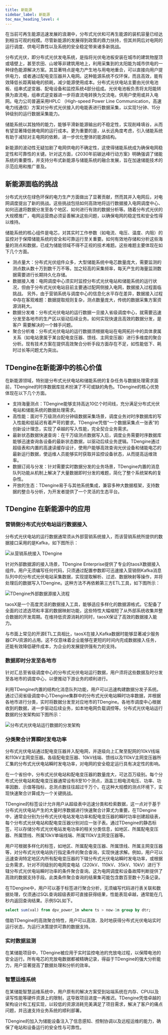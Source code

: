 ```yaml
---
title: 新能源
sidebar_label: 新能源
toc_max_heading_level: 4
---
```


在当前可再生能源迅速发展的浪潮中，分布式光伏和可再生能源的装机容量已经达到相当可观的规模。尽管新能源的发展得到政策的鼎力扶持，但其并网后对电网的运行调度、供电可靠性以及系统的安全稳定带来诸多新挑战。

分布式光伏，即分布式光伏发电系统，是指将光伏电池板安装在城市的建筑物屋顶或墙壁上，甚至农田、山坡等非建筑用地上，利用采集到的太阳能为城市供电的一种绿色能源解决方案。其显著特点是电力产生地与用电地重合，可以直接向用户提供电力，或者通过配电变压器并入电网。这种能源系统不仅环保，而且高效，能有效降低长距离输电的损耗，减少能源使用成本。分布式光伏电站主要由光伏电池板、组串式逆变器、配电设备和监控系统4部分组成。光伏电池板负责将太阳能转换为直流电，组串式逆变器进一步将直流电转换为交流电，供用户使用或并入电网。电力公司普遍采用HPLC （High-speed Power Line Communication，高速电力线通信）方案对分布式光伏接入的电能表进行数据采集，以实现1分钟、15分钟级别的运行数据采集能力。

储能系统以其独特的能力，能够平滑新能源输出的不稳定性，实现削峰填谷，从而有望显著降低微电网的运行成本。更为重要的是，从长远角度考虑，引入储能系统有助于减轻对主电网的依赖，进一步优化整体的能源结构。

新能源的波动性无疑加剧了电网供电的不确定性，这使得储能系统成为确保电网稳定性和可靠性的关键。针对这方面，《2030年前碳达峰行动方案》明确强调了储能系统的重要性，并支持分布式新能源与储能系统的融合发展，旨在加速储能技术的示范应用和推广普及。

## 新能源面临的挑战

分布式光伏在绿色环保的电力生产方面做出了显著贡献，然而其并入电网后，对电网调度提出了新的挑战。这些挑战包括如何高效地将运行数据接入电网调度中心、如何迅速将数据分发至各个地区、如何进行有效的数据分析等。随着分布式光伏的大规模推广，电网运营商必须妥善解决这些问题，以确保电网的稳定性和安全性得以维持。

储能系统的核心组件是电芯，对其实时工作参数（如电流、电压、温度、内阻）的监控对于保障储能系统的安全和可靠运行至关重要。如何有效地存储和分析这些海量的测点和数据，已成为储能领域不得不正视的技术难题。这些难题主要体现在如下几个方面。
- 测点量大：分布式光伏组件众多，大型储能系统中电芯数量庞大，需要监测的测点数从数十万到数千万不等。加之较高的采集频率，每天产生的海量监测数据需要进行长期持久化存储。
- 数据接入难：电网调度中心须实时监控分布式光伏电站和储能系统的运行状况，但由于分布式光伏电站目前主要通过配网侧接入电网，数据接入过程面临挑战。
另外，由于营销系统与调度中心的信息化水平存在差异，数据接入过程中存在客观难题：数据提取规则复杂，测点数量庞大，传统的数据采集方案资源消耗大。
- 数据分发难：分布式光伏电站的运行数据一旦接入省级调度中心，就需要迅速分发至各地市的生产区以驱动后续业务。如何实现快速且高效的数据分发，是客户
需要解决的一个棘手问题。
- 聚合分析难：分布式光伏电站的运行数据须根据电站在电网拓扑中的具体隶属关系（如电站隶属于某台配电变压器、馈线、主网变压器）进行多维度的聚合分析。现有技术方案在提供高效聚合分析手段方面存在不足，如性能低下、耗时过长等问题尤为突出。

## TDengine在新能源中的核心价值

在新能源领域，特别是分布式光伏电站和储能系统的复杂任务与数据处理需求面前，TDengine的时序数据库技术扮演了不可或缺的角色。TDengine的核心优势体现在以下几个方面。

- 支持海量测点：TDengine能够支持高达10亿个时间线，充分满足分布式光伏电站和储能系统的数据处理需求。
- 高性能：面对千万级测点的分钟级数据采集场景，调度业务对时序数据库的写入性能和低延迟有着严苛的要求。TDengine凭借“一个数据采集点一张表”的创新设计理念，实现了卓越的写入性能，完全契合业务需求。
- 最新状态数据快速查询：在千万级测点数据写入后，调度业务需要时序数据库能够迅速查询各设备的最新状态数据，以驱动后续业务逻辑。TDengine通过超级表和内置的高速读缓存设计，使用户能够高效查询光伏设备和储能电芯的最新运行数据，使运维人员能够实时获取并监控设备状态，从而提高运维效率。
- 数据订阅与分发：针对需要实时数据分发的业务场景，TDengine内置的消息队列功能从机制上解决了大量数据即时分发的难题，简化了整个系统架构的复
杂性。
- 开放的生态：TDengine易于与其他系统集成，兼容多种大数据框架，支持数据的整合与分析，为开发者提供了一个灵活的生态平台。

## TDengine 在新能源中的应用

### 营销侧分布式光伏电站运行数据接入

分布式光伏电站的运行数据通常须从外部营销系统接入，而该营销系统所提供的数据接口采用的是Kafka，如下图所示：

![从营销系统接入 TDengine](./energy-kafka.png)

针对外部数据源的接入场景，TDengine Enterprise提供了专业的taosX数据接入组件。用户无须编写任何代码，只须通过配置参数即可迅速接入营销侧Kafka消息队列中的分布式光伏电站采集数据，实现提取解析、过滤、数据映射等操作，并将处理后的数据写入TDengine。这种方法不再依赖第三方ETL工具，如下图所示：

![TDengine外部数据源接入流程](./energy-data-in.png)

taosX是一个高度灵活的数据接入工具，能够适应多样化的数据源格式。它配备了全面的过滤选项和丰富的数据映射功能，这些特性大幅缩短了从外部系统收集并整合数据的开发周期。在维持低资源消耗的同时，taosX保证了高效的数据接入能力。

与市面上常见的开源ETL工具相比，taosX在接入Kafka数据时能够显著减少服务器CPU资源的占用。这不仅意味着企业能够在更短的时间内完成数据接入任务，还能有效降低硬件成本，为企业的发展提供强有力的支持。

### 数据即时分发至各地市

针对汇总至省级调度中心的分布式光伏电站运行数据，用户须将这些数据及时分发至各地市的调度中心，以便推动下游业务的顺利进行。

利用TDengine内置的结构化消息队列功能，用户可以迅速构建数据分发子系统。通过订阅省级调度中心TDengine集群中的分布式光伏电站瞬时功率数据，并根据各地市进行分类，实时将数据分发至对应地市的TDengine。各地市调度中心根据收到的数据，进一步驱动后续业务，如本地电网负载调控等。分布式光伏电站运行数据的分发架构如下图所示：

![分布式光伏电站运行数据的分发架构](./energy-distribution.png)

### 分类聚合计算瞬时发电功率

分布式光伏电站通过配电变压器并入配电网，并逐级向上汇聚至配网的10kV线端和110kV主网变压器。各级配电变压器、10kV线端、馈线以及110kV主网变压器所汇集的分布式光伏电站瞬时发电功率，对电网的安全稳定运行具有决定性的影响。

在一个省份中，分布式光伏电站和配电变压器的数量庞大，可达百万级别。每个分布式光伏电站和配电变压器通常设有8至10个测点，涵盖三相电流电压、功率、功率因数、示值等指标，总测点数往往超过千万个。在这种大规模的测点环境下，实现快速聚合计算成为一个关键挑战。

TDengine的标签设计允许用户从超级表中迅速分类和检索数据，这一点对于基于分布式光伏电站产生的大量时序数据进行快速聚合计算尤为重要。在TDengine中，通常会分别为分布式光伏电站发电功率和配电变压器的瞬时功率创建超级表，每个分布式光伏电站和配电变压器分别对应一张子表。通过TDengine的静态标签，可以存储分布式光伏电站发电功率的相关分类信息，如地区、所属配电变压器、所属馈线、所属10kV单端线端、所属110kV主网变压器等。

用户可根据多样化的标签，如地区、所属配电变压器、所属馈线、所属主网变压器等，对分布式光伏电站执行指定条件的聚合查询，实现快速求解。例如，用户可以迅速查询特定地区内所有配电变压器的下辖分布式光伏电站瞬时发电功率，或根据业务需求，针对不同级别的电网变电站（220kV、110kV、35kV、10kV）进行下辖分布式光伏电站瞬时功率的条件聚合查询。这为电网调度和设备故障判断提供了高效的数据支持手段。此类条件聚合查询的结果集可能包含数百至数十万条记录。

在TDengine中，用户可以基于标签进行聚合分析，无须编写代码进行表关联和数据处理，仅须通过SQL查询超级表即可直接获得结果，性能表现卓越，通常能在几秒内返回查询结果。示例SQL如下。
```sql
select sum(val) from dpv_power_1m where ts > now-1m group by dtr;
```

借助TDengine的高效聚合特性，用户可以高效、及时地获得分布式光伏电站实时运行状态，为运行决策提供可靠的数据支持。

### 实时数据监测

在某储能项目中，TDengine被应用于实时监控电池的充放电过程，以保障电池的安全运行。所有电芯的充放电数据都被精确记录，得益于TDengine的强大分析能力，用户显著提高了数据处理和分析的效率。

### 智慧运维系统

在某储能智慧运维系统中，用户原有的解决方案受到站端系统在内存、CPU以及读写性能等硬件资源上的限制，这导致项目进度一再推迟。TDengine凭借卓越的架构设计和工程实现，以较低的资源消耗完美满足了项目需求，解决了客户的痛点问题，并迅速支持业务系统的顺利部署。

TDengine的加入为储能设备注入了信息感知、控制协调以及远程运维的能力，确保了电站和设备运行的安全性与可靠性。